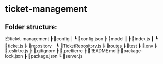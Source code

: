 # ticket-management

## Folder structure:
📦ticket-management
┣ 📂config
┃ ┗ 📜config.json
┣ 📂model
┃ ┣ 📜index.js
┃ ┗ 📜ticket.js
┣ 📂repository
┃ ┗ 📜TicketRepository.js
┣ 📂routes
┣ 📂test
┣ 📜.env
┣ 📜.eslintrc.js
┣ 📜.gitignore
┣ 📜.prettierrc
┣ 📜README.md
┣ 📜package-lock.json
┣ 📜package.json
┗ 📜server.js
